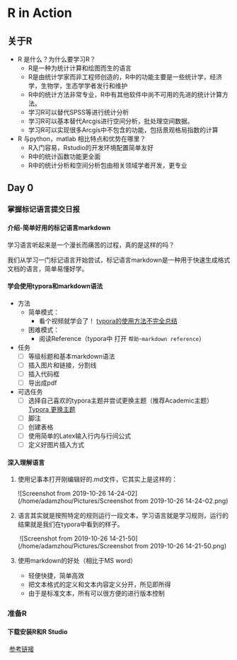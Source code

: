 # R in Action

## 关于R

* R 是什么？为什么要学习R？
  * R是一种为统计计算和绘图而生的语言
  * R是由统计学家而非工程师创造的，R中的功能主要是一些统计学，经济学，生物学，生态学学者发行和维护
  * R中的统计方法非常专业，R中有其他软件中尚不可用的先进的统计计算方法。
  * 学习R可以替代SPSS等进行统计分析
  * 学习R可以基本替代Arcgis进行空间分析，批处理空间数据。
  * 学习R可以实现很多Arcgis中不包含的功能，包括景观格局指数的计算
* R 与python，matlab 相比特点和优势在哪里？
  * R入门容易，Rstudio的开发环境配置简单友好
  * R中的统计函数功能更全面
  * R中的统计分析和空间分析包由相关领域学者开发，更专业

## Day 0 

### 掌握标记语言提交日报

#### 介绍-简单好用的标记语言markdown

学习语言听起来是一个漫长而痛苦的过程，真的是这样的吗？

我们从学习一门标记语言开始尝试，标记语言markdown是一种用于快速生成格式文档的语言，简单易懂好学。

#### 学会使用typora和markdown语法

* 方法
  * 简单模式：
    * 看个视频就学会了！   [typora的使用方法不完全总结](https://www.bilibili.com/video/av18508430?from=search&seid=17247552886697223003)
  * 困难模式：
    * 阅读Reference（typora中 打开 `帮助`-`markdown reference`）
* 任务
  * [ ] 等级标题和基本markdown语法
  * [ ] 插入图片和链接，分割线
  * [ ] 插入代码框
  * [ ] 导出成pdf

* 可选任务
  * [ ] 选择自己喜欢的typora主题并尝试更换主题（推荐Academic主题）      [Typora 更换主题](https://www.jianshu.com/p/f589b4f0f80b)
  * [ ] 脚注
  * [ ] 创建表格
  * [ ] 使用简单的Latex输入行内与行间公式
  * [ ] 定义好图片插入方式

#### 深入理解语言

1. 使用记事本打开刚编辑好的.md文件，它其实上是这样的：

   ![Screenshot from 2019-10-26 14-24-02](/home/adamzhou/Pictures/Screenshot from 2019-10-26 14-24-02.png)

2. 语言其实就是按照特定的规则运行一段文本，学习语言就是学习规则，运行的结果就是我们在typora中看到的样子。

   ​	![Screenshot from 2019-10-26 14-21-50](/home/adamzhou/Pictures/Screenshot from 2019-10-26 14-21-50.png)

3. 使用markdown的好处（相比于MS word）

   * 轻便快捷，简单高效
   * 把文本格式的定义和文本内容定义分开，所见即所得
   * 由于是标准文本，所有可以很方便的进行版本控制



### 准备R

#### 下载安装R和R Studio

​	[参考链接](https://www.cnblogs.com/yinzhengjie/p/8613116.html)

